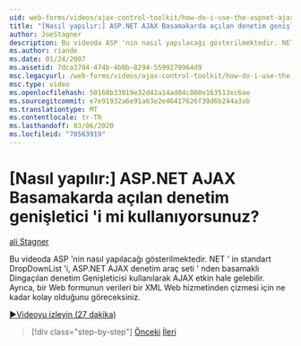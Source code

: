 ```yaml
---
uid: web-forms/videos/ajax-control-toolkit/how-do-i-use-the-aspnet-ajax-cascadingdropdown-control-extender
title: "[Nasıl yapılır:] ASP.NET AJAX Basamakarda açılan denetim genişletici 'i mi kullanıyorsunuz? | Microsoft Docs"
author: JoeStagner
description: Bu videoda ASP 'nin nasıl yapılacağı gösterilmektedir. NET ' in standart DropDownList 'i, ASP.NET AJAX Contro... ' dan basamaklı Dingdropdown denetim Genişleticisi kullanılarak AJAX etkin hale gelebilir.
ms.author: riande
ms.date: 01/24/2007
ms.assetid: 7dca3704-474b-4b0b-8294-5599279964d9
msc.legacyurl: /web-forms/videos/ajax-control-toolkit/how-do-i-use-the-aspnet-ajax-cascadingdropdown-control-extender
msc.type: video
ms.openlocfilehash: 50168b33019e32d42a14ad04c800e163513ec6ae
ms.sourcegitcommit: e7e91932a6e91a63e2e46417626f39d6b244a3ab
ms.translationtype: MT
ms.contentlocale: tr-TR
ms.lasthandoff: 03/06/2020
ms.locfileid: "78563919"
---
```

# <a name="how-do-i-use-the-aspnet-ajax-cascadingdropdown-control-extender"></a>[Nasıl yapılır:] ASP.NET AJAX Basamakarda açılan denetim genişletici 'i mi kullanıyorsunuz?

[ali Stagner](https://github.com/JoeStagner)

Bu videoda ASP 'nin nasıl yapılacağı gösterilmektedir. NET ' in standart DropDownList 'i, ASP.NET AJAX denetim araç seti ' nden basamaklı Dingaçılan denetim Genişleticisi kullanılarak AJAX etkin hale gelebilir. Ayrıca, bir Web formunun verileri bir XML Web hizmetinden çizmesi için ne kadar kolay olduğunu göreceksiniz.

[&#9654;Videoyu izleyin (27 dakika)](https://channel9.msdn.com/Blogs/ASP-NET-Site-Videos/how-do-i-use-the-aspnet-ajax-cascadingdropdown-control-extender)

> [!div class="step-by-step"]
> [Önceki](how-do-i-get-started-with-the-aspnet-ajax-control-toolkit.md)
> [İleri](how-do-i-use-the-aspnet-ajax-textboxwatermark-control-extender.md)
